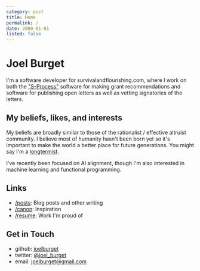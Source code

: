 ```yaml
---
category: post
title: Home
permalink: /
date: 2000-01-01
listed: false
---
```


# Joel Burget

I'm a software developer for survivalandflourishing.com, where I work on both the ["S-Process"](https://survivalandflourishing.fund/s-process.html) software for making grant recommendations and software for publishing open letters as well as vetting signatories of the letters.

## My beliefs, likes, and interests

My beliefs are broadly similar to those of the rationalist / effective altruist community. I believe most of humanity hasn't been born yet so it's important to make the world a better place for future generations. You might say I'm a [longtermist](https://80000hours.org/articles/future-generations/).

I've recently been focused on AI alignment, though I'm also interested in machine learning and functional programming.

## Links

- [/posts](/posts): Blog posts and other writing
- [/canon](/canon): Inspiration
- [/resume](/resume): Work I'm proud of

## Get in Touch

- github: [joelburget](https://github.com/joelburget)
- twitter: [@joel_burget](https://twitter.com/joel_burget)
- email: [joelburget@gmail.com](mailto:joelburget@gmail.com)
